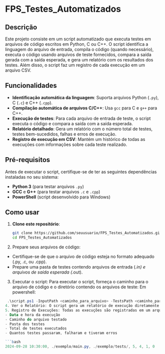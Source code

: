 # FPS_Testes_Automatizados

## Descrição

Este projeto consiste em um script automatizado que executa testes em arquivos de código escritos em Python, C ou C++. O script identifica a linguagem do arquivo de entrada, compila o código (quando necessário), executa o código usando arquivos de teste fornecidos, compara a saída gerada com a saída esperada, e gera um relatório com os resultados dos testes. Além disso, o script faz um registro de cada execução em um arquivo CSV.

## Funcionalidades

- **Identificação automática da linguagem**: Suporta arquivos Python (`.py`), C (`.c`) e C++ (`.cpp`).
- **Compilação automática de arquivos C/C++**: Usa `gcc` para C e `g++` para C++.
- **Execução de testes**: Para cada arquivo de entrada de teste, o script executa o código e compara a saída com a saída esperada.
- **Relatório detalhado**: Gera um relatório com o número total de testes, testes bem-sucedidos, falhas e erros de execução.
- **Registro de execução em CSV**: Mantém um histórico de todas as execuções com informações sobre cada teste realizado.

## Pré-requisitos

Antes de executar o script, certifique-se de ter as seguintes dependências instaladas no seu sistema:

- **Python 3** (para testar arquivos `.py`)
- **GCC** e **G++** (para testar arquivos `.c` e `.cpp`)
- **PowerShell** (script desenvolvido para Windows)

## Como usar

1. **Clone este repositório**:
   ```bash
   git clone https://github.com/seuusuario/FPS_Testes_Automatizados.git
   cd FPS_Testes_Automatizados
2. Prepare seus arquivos de código:
- Certifique-se de que o arquivo de código esteja no formato adequado (.py, .c, ou .cpp).
- Prepare uma pasta de testes contendo arquivos de entrada (*.in) e arquivos de saída esperada (*.out).
3. Executar o script: Para executar o script, forneça o caminho para o arquivo de código e o diretório contendo os arquivos de teste:
Em powershell:
  ```powershell
   .\script.ps1 -InputPath <caminho_para_arquivo> -TestsPath <caminho_para_pasta_de_testes>
4. Ver o Relatório: O script gera um relatório de execução diretamente no terminal com o número de testes executados, quantos passaram, quantos falharam e se houve erros.
5. Registro de Execuções: Todas as execuções são registradas em um arquivo CSV chamado execution_log.csv. Ele armazena informações como:
- Data e hora da execução
- Caminho do arquivo testado
- Pasta dos testes
- Total de testes executados
- Quantos testes passaram, falharam e tiveram erros

```bash
2024-09-28 10:30:00, ./exemplo/main.py, ./exemplo/tests/, 5, 4, 1, 0
